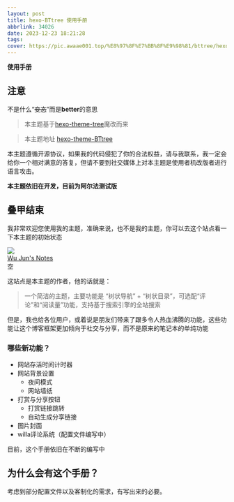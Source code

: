 ```yaml
---
layout: post
title: hexo-BTtree 使用手册
abbrlink: 34026
date: 2023-12-23 18:21:28
tags:
cover: https://pic.awaae001.top/%E8%97%8F%E7%BB%8F%E9%98%81/bttree/hexo-BTtree.webp
---
```

**使用手册**

## 注意
不是什么“~~变态~~”而是**better**的意思 

>本主题基于[hexo-theme-tree](https://github.com/wujun234/hexo-theme-tree)魔改而来

>本主题地址 [hexo-theme-BTtree](https://github.com/awaae001/hexo-theme-BTtree)

本主题遵循开源协议，如果我的代码侵犯了你的合法权益，请与我联系，我一定会给你一个相对满意的答复，但请不要到社交媒体上对本主题是使用者机改版者进行语言攻击。

**本主题依旧在开发，目前为阿尔法测试版**

## 叠甲结束

我非常欢迎您使用我的主题，准确来说，也不是我的主题，你可以去这个站点看一下本主题的初始状态
<div class="post-body">
   <link rel="stylesheet" type="text/css" href="https://blog.awaae001.top/css/card.css">
   <div id="links">
      <div class="link-navigation">
         <div class="card">
            <img class="ava" src="https://wujun234.com/favicon.ico" />
            <div class="card-header">
               <div>
                  <a href="https://blog.awaae001.top/">Wu Jun's Notes</a>
               </div>
               <div class="info">空</div>
            </div>
         </div>
      </div>
   </div>
</div>

这站点是本主题的作者，他的话就是：

>一个简洁的主题，主要功能是 “树状导航” + “树状目录”，可选配“评论”和“阅读量”功能，支持基于搜索引擎的全站搜索

但是，我也给各位用户，或着说是朋友们带来了跟多令人热血沸腾的功能，这些功能让这个博客框架更加倾向于社交与分享，而不是原来的笔记本的单纯功能

### 哪些新功能？

- 网站存活时间计时器
- 网站背景设置
    - 夜间模式
    - 网站墙纸
- 打赏与分享按钮
    - 打赏链接跳转
    - 自动生成分享链接
- 图片封面 
- willa评论系统（配置文件编写中） 

目前，这个手册依旧在不断的编写中

## 为什么会有这个手册？

考虑到部分配置文件以及客制化的需求，有写出来的必要。